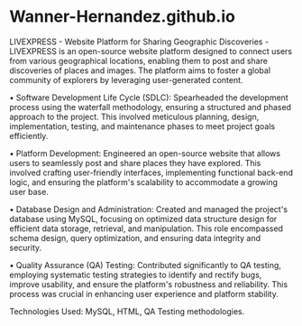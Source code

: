 # Wanner-Hernandez.github.io
LIVEXPRESS - Website Platform for Sharing Geographic Discoveries - LIVEXPRESS is an open-source website platform designed to connect users from various geographical locations, enabling them to post and share discoveries of places and images. The platform aims to foster a global community of explorers by leveraging user-generated content.

•	 Software Development Life Cycle (SDLC): Spearheaded the development process using the waterfall methodology, ensuring a structured and phased approach to the project. This involved meticulous planning, design, implementation, testing, and maintenance phases to meet project goals efficiently.

•	Platform Development: Engineered an open-source website that allows users to seamlessly post and share places they have explored. This involved crafting user-friendly interfaces, implementing functional back-end logic, and ensuring the platform's scalability to accommodate a growing user base.

•	Database Design and Administration: Created and managed the project's database using MySQL, focusing on optimized data structure design for efficient data storage, retrieval, and manipulation. This role encompassed schema design, query optimization, and ensuring data integrity and security.

•	Quality Assurance (QA) Testing: Contributed significantly to QA testing, employing systematic testing strategies to identify and rectify bugs, improve usability, and ensure the platform's robustness and reliability. This process was crucial in enhancing user experience and platform stability.

Technologies Used: MySQL, HTML, QA Testing methodologies.
